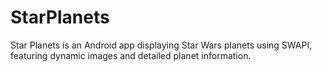 # StarPlanets
Star Planets is an Android app displaying Star Wars planets using SWAPI, featuring dynamic images and detailed planet information.
